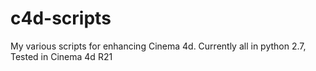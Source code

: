 # c4d-scripts
My various scripts for enhancing Cinema 4d. Currently all in python 2.7, Tested in Cinema 4d R21
